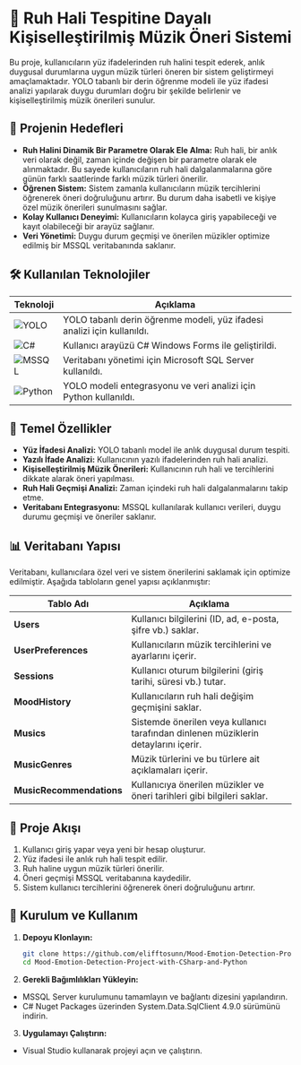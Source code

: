 # 🎵 Ruh Hali Tespitine Dayalı Kişiselleştirilmiş Müzik Öneri Sistemi

Bu proje, kullanıcıların yüz ifadelerinden ruh halini tespit ederek, anlık duygusal durumlarına uygun müzik türleri öneren bir sistem geliştirmeyi amaçlamaktadır. YOLO tabanlı bir derin öğrenme modeli ile yüz ifadesi analizi yapılarak duygu durumları doğru bir şekilde belirlenir ve kişiselleştirilmiş müzik önerileri sunulur.

## 🚀 Projenin Hedefleri
- **Ruh Halini Dinamik Bir Parametre Olarak Ele Alma:** Ruh hali, bir anlık veri olarak değil, zaman içinde değişen bir parametre olarak ele alınmaktadır. Bu sayede kullanıcıların ruh hali dalgalanmalarına göre günün farklı saatlerinde farklı müzik türleri önerilir.
- **Öğrenen Sistem:** Sistem zamanla kullanıcıların müzik tercihlerini öğrenerek öneri doğruluğunu artırır. Bu durum daha isabetli ve kişiye özel müzik önerileri sunulmasını sağlar.
- **Kolay Kullanıcı Deneyimi:** Kullanıcıların kolayca giriş yapabileceği ve kayıt olabileceği bir arayüz sağlanır.
- **Veri Yönetimi:** Duygu durum geçmişi ve önerilen müzikler optimize edilmiş bir MSSQL veritabanında saklanır.

## 🛠️ Kullanılan Teknolojiler

| Teknoloji                 | Açıklama                                                                                 |
|---------------------------|-----------------------------------------------------------------------------------------|
| ![YOLO](https://img.shields.io/badge/YOLO-DeepLearning-blue?style=flat-square) | YOLO tabanlı derin öğrenme modeli, yüz ifadesi analizi için kullanıldı.  |
| ![C#](https://img.shields.io/badge/C%23-WindowsForms-purple?style=flat-square) | Kullanıcı arayüzü C# Windows Forms ile geliştirildi.                      |
| ![MSSQL](https://img.shields.io/badge/MSSQL-Database-red?style=flat-square)   | Veritabanı yönetimi için Microsoft SQL Server kullanıldı.                |
| ![Python](https://img.shields.io/badge/Python-Programming%20Language-yellow?style=flat-square) | YOLO modeli entegrasyonu ve veri analizi için Python kullanıldı. |


## 🌟 Temel Özellikler
- **Yüz İfadesi Analizi:** YOLO tabanlı model ile anlık duygusal durum tespiti.
- **Yazılı İfade Analizi:** Kullanıcının yazılı ifadelerinden ruh hali analizi.
- **Kişiselleştirilmiş Müzik Önerileri:** Kullanıcının ruh hali ve tercihlerini dikkate alarak öneri yapılması.
- **Ruh Hali Geçmişi Analizi:** Zaman içindeki ruh hali dalgalanmalarını takip etme.
- **Veritabanı Entegrasyonu:** MSSQL kullanılarak kullanıcı verileri, duygu durumu geçmişi ve öneriler saklanır.

## 📊 Veritabanı Yapısı

Veritabanı, kullanıcılara özel veri ve sistem önerilerini saklamak için optimize edilmiştir. Aşağıda tabloların genel yapısı açıklanmıştır:

| Tablo Adı               | Açıklama                                                                                   |
|--------------------------|-------------------------------------------------------------------------------------------|
| **Users**               | Kullanıcı bilgilerini (ID, ad, e-posta, şifre vb.) saklar.                                |
| **UserPreferences**     | Kullanıcıların müzik tercihlerini ve ayarlarını içerir.                                   |
| **Sessions**            | Kullanıcı oturum bilgilerini (giriş tarihi, süresi vb.) tutar.                            |
| **MoodHistory**         | Kullanıcıların ruh hali değişim geçmişini saklar.                                         |
| **Musics**              | Sistemde önerilen veya kullanıcı tarafından dinlenen müziklerin detaylarını içerir.       |
| **MusicGenres**         | Müzik türlerini ve bu türlere ait açıklamaları içerir.                                    |
| **MusicRecommendations** | Kullanıcıya önerilen müzikler ve öneri tarihleri gibi bilgileri saklar.                   |

## 📖 Proje Akışı
1. Kullanıcı giriş yapar veya yeni bir hesap oluşturur.
2. Yüz ifadesi ile anlık ruh hali tespit edilir.
3. Ruh haline uygun müzik türleri önerilir.
4. Öneri geçmişi MSSQL veritabanına kaydedilir.
5. Sistem kullanıcı tercihlerini öğrenerek öneri doğruluğunu artırır.

## 📂 Kurulum ve Kullanım

1. **Depoyu Klonlayın:**
   ```bash
   git clone https://github.com/elifftosunn/Mood-Emotion-Detection-Project-with-CSharp-and-Python.git
   cd Mood-Emotion-Detection-Project-with-CSharp-and-Python
2. **Gerekli Bağımlılıkları Yükleyin:**

- MSSQL Server kurulumunu tamamlayın ve bağlantı dizesini yapılandırın.
- C# Nuget Packages üzerinden System.Data.SqlClient 4.9.0 sürümünü indirin.

3. **Uygulamayı Çalıştırın:**
- Visual Studio kullanarak projeyi açın ve çalıştırın.
